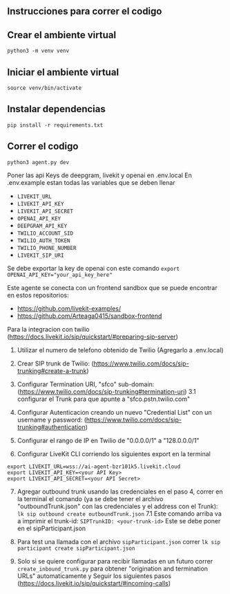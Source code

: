 ## Instrucciones para correr el codigo

## Crear el ambiente virtual
```python3 -m venv venv```
## Iniciar el ambiente virtual
```source venv/bin/activate```
## Instalar dependencias 
```pip install -r requirements.txt```
## Correr el codigo 
```python3 agent.py dev```

Poner las api Keys de deepgram, livekit y openai en .env.local
En .env.example estan todas las variables que se deben llenar 
- `LIVEKIT_URL`
- `LIVEKIT_API_KEY`
- `LIVEKIT_API_SECRET`
- `OPENAI_API_KEY`
- `DEEPGRAM_API_KEY`
- `TWILIO_ACCOUNT_SID`
- `TWILIO_AUTH_TOKEN`
- `TWILIO_PHONE_NUMBER`
- `LIVEKIT_SIP_URI`


Se debe exportar la key de openai con este comando
```export OPENAI_API_KEY="your_api_key_here"```

Este agente se conecta con un frontend sandbox que se puede encontrar en estos repositorios: 
- https://github.com/livekit-examples/
- https://github.com/Arteaga0415/sandbox-frontend

Para la integracion con twilio (https://docs.livekit.io/sip/quickstart/#preparing-sip-server)
1. Utilizar el numero de telefono obtenido de Twilio (Agregarlo a .env.local)

2. Crear SIP trunk de Twilio: (https://www.twilio.com/docs/sip-trunking#create-a-trunk)

3. Configurar Termination URI, "sfco" sub-domain: (https://www.twilio.com/docs/sip-trunking#termination-uri)
3.1 configurar el Trunk para que apunte a "sfco.pstn.twilio.com"
4. Configurar Autenticacion creando un nuevo "Credential List" con un username y password: (https://www.twilio.com/docs/sip-trunking#authentication)

5. Configurar el rango de IP en Twilio de "0.0.0.0/1" a "128.0.0.0/1"

6. Configurar LiveKit CLI corriendo los siguientes export en la terminal
```
export LIVEKIT_URL=wss://ai-agent-bzr101k5.livekit.cloud
export LIVEKIT_API_KEY=<your API Key>
export LIVEKIT_API_SECRET=<your API Secret>
```
7. Agregar outbound trunk usando las credenciales en el paso 4, correr en la terminal el comando (ya se debe tener el archivo "outboundTrunk.json" con las credenciales y el address con el Trunk): 
```lk sip outbound create outboundTrunk.json```
7.1 Este comando arriba va a imprimir el trunk-id: `SIPTrunkID: <your-trunk-id>` Este se debe poner en el sipParticipant.json

8. Para test una llamada con el archivo `sipParticipant.json` correr ```lk sip participant create sipParticipant.json```

9. Solo si se quiere configurar para recibir llamadas en un futuro correr `create_inbound_trunk.py` para obtener "origination and termination URLs" automaticamente y Seguir los siguientes pasos (https://docs.livekit.io/sip/quickstart/#incoming-calls)